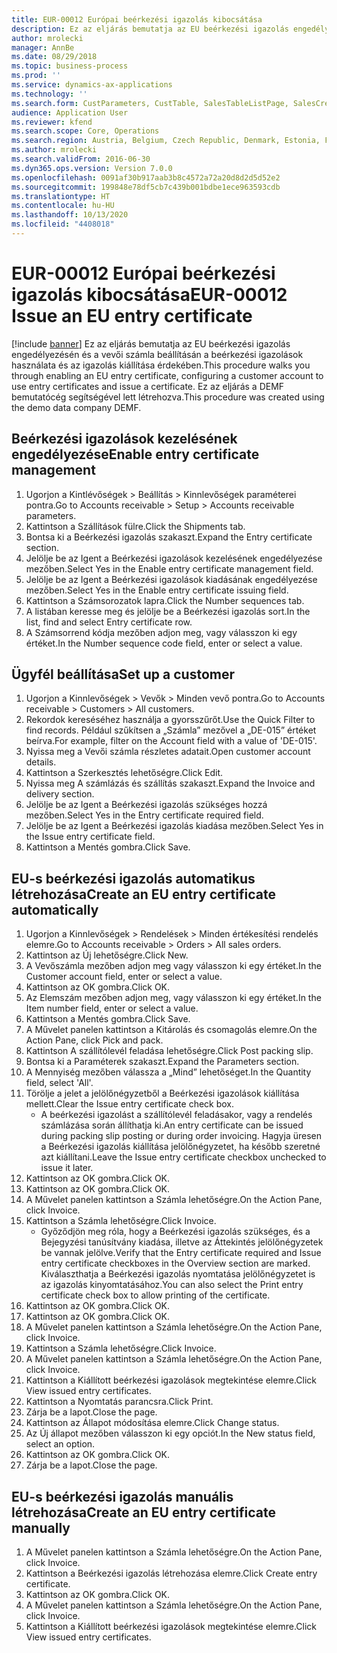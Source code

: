 ```yaml
---
title: EUR-00012 Európai beérkezési igazolás kibocsátása
description: Ez az eljárás bemutatja az EU beérkezési igazolás engedélyezésén és a vevői számla beállításán a beérkezési igazolások használata és az igazolás kiállítása érdekében.
author: mrolecki
manager: AnnBe
ms.date: 08/29/2018
ms.topic: business-process
ms.prod: ''
ms.service: dynamics-ax-applications
ms.technology: ''
ms.search.form: CustParameters, CustTable, SalesTableListPage, SalesCreateOrder, SalesTable, SalesEditLines,  CustInvoiceJournal, CustEntryCertificateJour_W, SrsReportViewerForm
audience: Application User
ms.reviewer: kfend
ms.search.scope: Core, Operations
ms.search.region: Austria, Belgium, Czech Republic, Denmark, Estonia, Finland, France, Germany, Hungary, Ireland, Italy, Latvia, Lithuania, Netherlands, Poland, Spain, Sweden, United Kingdom
ms.author: mrolecki
ms.search.validFrom: 2016-06-30
ms.dyn365.ops.version: Version 7.0.0
ms.openlocfilehash: 0091af30b917aab3b8c4572a72a20d8d2d5d52e2
ms.sourcegitcommit: 199848e78df5cb7c439b001bdbe1ece963593cdb
ms.translationtype: HT
ms.contentlocale: hu-HU
ms.lasthandoff: 10/13/2020
ms.locfileid: "4408018"
---
```

# <a name="eur-00012-issue-an-eu-entry-certificate"></a><span data-ttu-id="fa490-103">EUR-00012 Európai beérkezési igazolás kibocsátása</span><span class="sxs-lookup"><span data-stu-id="fa490-103">EUR-00012 Issue an EU entry certificate</span></span>

[!include [banner](../../includes/banner.md)]
<span data-ttu-id="fa490-104">Ez az eljárás bemutatja az EU beérkezési igazolás engedélyezésén és a vevői számla beállításán a beérkezési igazolások használata és az igazolás kiállítása érdekében.</span><span class="sxs-lookup"><span data-stu-id="fa490-104">This procedure walks you through enabling an EU entry certificate, configuring a customer account to use entry certificates and issue a certificate.</span></span> <span data-ttu-id="fa490-105">Ez az eljárás a DEMF bemutatócég segítségével lett létrehozva.</span><span class="sxs-lookup"><span data-stu-id="fa490-105">This procedure was created using the demo data company DEMF.</span></span>


## <a name="enable-entry-certificate-management"></a><span data-ttu-id="fa490-106">Beérkezési igazolások kezelésének engedélyezése</span><span class="sxs-lookup"><span data-stu-id="fa490-106">Enable entry certificate management</span></span>
1. <span data-ttu-id="fa490-107">Ugorjon a Kintlévőségek > Beállítás > Kinnlevőségek paraméterei pontra.</span><span class="sxs-lookup"><span data-stu-id="fa490-107">Go to Accounts receivable > Setup > Accounts receivable parameters.</span></span>
2. <span data-ttu-id="fa490-108">Kattintson a Szállítások fülre.</span><span class="sxs-lookup"><span data-stu-id="fa490-108">Click the Shipments tab.</span></span>
3. <span data-ttu-id="fa490-109">Bontsa ki a Beérkezési igazolás szakaszt.</span><span class="sxs-lookup"><span data-stu-id="fa490-109">Expand the Entry certificate section.</span></span>
4. <span data-ttu-id="fa490-110">Jelölje be az Igent a Beérkezési igazolások kezelésének engedélyezése mezőben.</span><span class="sxs-lookup"><span data-stu-id="fa490-110">Select Yes in the Enable entry certificate management field.</span></span>
5. <span data-ttu-id="fa490-111">Jelölje be az Igent a Beérkezési igazolások kiadásának engedélyezése mezőben.</span><span class="sxs-lookup"><span data-stu-id="fa490-111">Select Yes in the Enable entry certificate issuing field.</span></span>
6. <span data-ttu-id="fa490-112">Kattintson a Számsorozatok lapra.</span><span class="sxs-lookup"><span data-stu-id="fa490-112">Click the Number sequences tab.</span></span>
7. <span data-ttu-id="fa490-113">A listában keresse meg és jelölje be a Beérkezési igazolás sort.</span><span class="sxs-lookup"><span data-stu-id="fa490-113">In the list, find and select Entry certificate row.</span></span>
8. <span data-ttu-id="fa490-114">A Számsorrend kódja mezőben adjon meg, vagy válasszon ki egy értéket.</span><span class="sxs-lookup"><span data-stu-id="fa490-114">In the Number sequence code field, enter or select a value.</span></span>

## <a name="set-up-a-customer"></a><span data-ttu-id="fa490-115">Ügyfél beállítása</span><span class="sxs-lookup"><span data-stu-id="fa490-115">Set up a customer</span></span>
1. <span data-ttu-id="fa490-116">Ugorjon a Kinnlevőségek > Vevők > Minden vevő pontra.</span><span class="sxs-lookup"><span data-stu-id="fa490-116">Go to Accounts receivable > Customers > All customers.</span></span>
2. <span data-ttu-id="fa490-117">Rekordok kereséséhez használja a gyorsszűrőt.</span><span class="sxs-lookup"><span data-stu-id="fa490-117">Use the Quick Filter to find records.</span></span> <span data-ttu-id="fa490-118">Például szűkítsen a „Számla” mezővel a „DE-015” értéket beírva.</span><span class="sxs-lookup"><span data-stu-id="fa490-118">For example, filter on the Account field with a value of 'DE-015'.</span></span>
3. <span data-ttu-id="fa490-119">Nyissa meg a Vevői számla részletes adatait.</span><span class="sxs-lookup"><span data-stu-id="fa490-119">Open customer account details.</span></span>
4. <span data-ttu-id="fa490-120">Kattintson a Szerkesztés lehetőségre.</span><span class="sxs-lookup"><span data-stu-id="fa490-120">Click Edit.</span></span>
5. <span data-ttu-id="fa490-121">Nyissa meg A számlázás és szállítás szakaszt.</span><span class="sxs-lookup"><span data-stu-id="fa490-121">Expand the Invoice and delivery section.</span></span>
6. <span data-ttu-id="fa490-122">Jelölje be az Igent a Beérkezési igazolás szükséges hozzá mezőben.</span><span class="sxs-lookup"><span data-stu-id="fa490-122">Select Yes in the Entry certificate required field.</span></span>
7. <span data-ttu-id="fa490-123">Jelölje be az Igent a Beérkezési igazolás kiadása mezőben.</span><span class="sxs-lookup"><span data-stu-id="fa490-123">Select Yes in the Issue entry certificate field.</span></span>
8. <span data-ttu-id="fa490-124">Kattintson a Mentés gombra.</span><span class="sxs-lookup"><span data-stu-id="fa490-124">Click Save.</span></span>

## <a name="create-an-eu-entry-certificate-automatically"></a><span data-ttu-id="fa490-125">EU-s beérkezési igazolás automatikus létrehozása</span><span class="sxs-lookup"><span data-stu-id="fa490-125">Create an EU entry certificate automatically</span></span>
1. <span data-ttu-id="fa490-126">Ugorjon a Kinnlevőségek > Rendelések > Minden értékesítési rendelés elemre.</span><span class="sxs-lookup"><span data-stu-id="fa490-126">Go to Accounts receivable > Orders > All sales orders.</span></span>
2. <span data-ttu-id="fa490-127">Kattintson az Új lehetőségre.</span><span class="sxs-lookup"><span data-stu-id="fa490-127">Click New.</span></span>
3. <span data-ttu-id="fa490-128">A Vevőszámla mezőben adjon meg vagy válasszon ki egy értéket.</span><span class="sxs-lookup"><span data-stu-id="fa490-128">In the Customer account field, enter or select a value.</span></span>
4. <span data-ttu-id="fa490-129">Kattintson az OK gombra.</span><span class="sxs-lookup"><span data-stu-id="fa490-129">Click OK.</span></span>
5. <span data-ttu-id="fa490-130">Az Elemszám mezőben adjon meg, vagy válasszon ki egy értéket.</span><span class="sxs-lookup"><span data-stu-id="fa490-130">In the Item number field, enter or select a value.</span></span>
6. <span data-ttu-id="fa490-131">Kattintson a Mentés gombra.</span><span class="sxs-lookup"><span data-stu-id="fa490-131">Click Save.</span></span>
7. <span data-ttu-id="fa490-132">A Művelet panelen kattintson a Kitárolás és csomagolás elemre.</span><span class="sxs-lookup"><span data-stu-id="fa490-132">On the Action Pane, click Pick and pack.</span></span>
8. <span data-ttu-id="fa490-133">Kattintson A szállítólevél feladása lehetőségre.</span><span class="sxs-lookup"><span data-stu-id="fa490-133">Click Post packing slip.</span></span>
9. <span data-ttu-id="fa490-134">Bontsa ki a Paraméterek szakaszt.</span><span class="sxs-lookup"><span data-stu-id="fa490-134">Expand the Parameters section.</span></span>
10. <span data-ttu-id="fa490-135">A Mennyiség mezőben válassza a „Mind” lehetőséget.</span><span class="sxs-lookup"><span data-stu-id="fa490-135">In the Quantity field, select 'All'.</span></span>
11. <span data-ttu-id="fa490-136">Törölje a jelet a jelölőnégyzetből a Beérkezési igazolások kiállítása mellett.</span><span class="sxs-lookup"><span data-stu-id="fa490-136">Clear the Issue entry certificate check box.</span></span>
    * <span data-ttu-id="fa490-137">A beérkezési igazolást a szállítólevél feladásakor, vagy a rendelés számlázása során állíthatja ki.</span><span class="sxs-lookup"><span data-stu-id="fa490-137">An entry certificate can be issued during packing slip posting or during order invoicing.</span></span> <span data-ttu-id="fa490-138">Hagyja üresen a Beérkezési igazolás kiállítása jelölőnégyzetet, ha később szeretné azt kiállítani.</span><span class="sxs-lookup"><span data-stu-id="fa490-138">Leave the Issue entry certificate checkbox unchecked to issue it later.</span></span>  
12. <span data-ttu-id="fa490-139">Kattintson az OK gombra.</span><span class="sxs-lookup"><span data-stu-id="fa490-139">Click OK.</span></span>
13. <span data-ttu-id="fa490-140">Kattintson az OK gombra.</span><span class="sxs-lookup"><span data-stu-id="fa490-140">Click OK.</span></span>
14. <span data-ttu-id="fa490-141">A Művelet panelen kattintson a Számla lehetőségre.</span><span class="sxs-lookup"><span data-stu-id="fa490-141">On the Action Pane, click Invoice.</span></span>
15. <span data-ttu-id="fa490-142">Kattintson a Számla lehetőségre.</span><span class="sxs-lookup"><span data-stu-id="fa490-142">Click Invoice.</span></span>
    * <span data-ttu-id="fa490-143">Győződjön meg róla, hogy a Beérkezési igazolás szükséges, és a Bejegyzési tanúsítvány kiadása, illetve az Áttekintés jelölőnégyzetek be vannak jelölve.</span><span class="sxs-lookup"><span data-stu-id="fa490-143">Verify that the Entry certificate required and Issue entry certificate checkboxes in the Overview section are marked.</span></span>  <span data-ttu-id="fa490-144">Kiválaszthatja a Beérkezési igazolás nyomtatása jelölőnégyzetet is az igazolás kinyomtatásához.</span><span class="sxs-lookup"><span data-stu-id="fa490-144">You can also select the Print entry certificate check box to allow printing of the certificate.</span></span>  
16. <span data-ttu-id="fa490-145">Kattintson az OK gombra.</span><span class="sxs-lookup"><span data-stu-id="fa490-145">Click OK.</span></span>
17. <span data-ttu-id="fa490-146">Kattintson az OK gombra.</span><span class="sxs-lookup"><span data-stu-id="fa490-146">Click OK.</span></span>
18. <span data-ttu-id="fa490-147">A Művelet panelen kattintson a Számla lehetőségre.</span><span class="sxs-lookup"><span data-stu-id="fa490-147">On the Action Pane, click Invoice.</span></span>
19. <span data-ttu-id="fa490-148">Kattintson a Számla lehetőségre.</span><span class="sxs-lookup"><span data-stu-id="fa490-148">Click Invoice.</span></span>
20. <span data-ttu-id="fa490-149">A Művelet panelen kattintson a Számla lehetőségre.</span><span class="sxs-lookup"><span data-stu-id="fa490-149">On the Action Pane, click Invoice.</span></span>
21. <span data-ttu-id="fa490-150">Kattintson a Kiállított beérkezési igazolások megtekintése elemre.</span><span class="sxs-lookup"><span data-stu-id="fa490-150">Click View issued entry certificates.</span></span>
22. <span data-ttu-id="fa490-151">Kattintson a Nyomtatás parancsra.</span><span class="sxs-lookup"><span data-stu-id="fa490-151">Click Print.</span></span>
23. <span data-ttu-id="fa490-152">Zárja be a lapot.</span><span class="sxs-lookup"><span data-stu-id="fa490-152">Close the page.</span></span>
24. <span data-ttu-id="fa490-153">Kattintson az Állapot módosítása elemre.</span><span class="sxs-lookup"><span data-stu-id="fa490-153">Click Change status.</span></span>
25. <span data-ttu-id="fa490-154">Az Új állapot mezőben válasszon ki egy opciót.</span><span class="sxs-lookup"><span data-stu-id="fa490-154">In the New status field, select an option.</span></span>
26. <span data-ttu-id="fa490-155">Kattintson az OK gombra.</span><span class="sxs-lookup"><span data-stu-id="fa490-155">Click OK.</span></span>
27. <span data-ttu-id="fa490-156">Zárja be a lapot.</span><span class="sxs-lookup"><span data-stu-id="fa490-156">Close the page.</span></span>

## <a name="create-an-eu-entry-certificate-manually"></a><span data-ttu-id="fa490-157">EU-s beérkezési igazolás manuális létrehozása</span><span class="sxs-lookup"><span data-stu-id="fa490-157">Create an EU entry certificate manually</span></span>
1. <span data-ttu-id="fa490-158">A Művelet panelen kattintson a Számla lehetőségre.</span><span class="sxs-lookup"><span data-stu-id="fa490-158">On the Action Pane, click Invoice.</span></span>
2. <span data-ttu-id="fa490-159">Kattintson a Beérkezési igazolás létrehozása elemre.</span><span class="sxs-lookup"><span data-stu-id="fa490-159">Click Create entry certificate.</span></span>
3. <span data-ttu-id="fa490-160">Kattintson az OK gombra.</span><span class="sxs-lookup"><span data-stu-id="fa490-160">Click OK.</span></span>
4. <span data-ttu-id="fa490-161">A Művelet panelen kattintson a Számla lehetőségre.</span><span class="sxs-lookup"><span data-stu-id="fa490-161">On the Action Pane, click Invoice.</span></span>
5. <span data-ttu-id="fa490-162">Kattintson a Kiállított beérkezési igazolások megtekintése elemre.</span><span class="sxs-lookup"><span data-stu-id="fa490-162">Click View issued entry certificates.</span></span>

